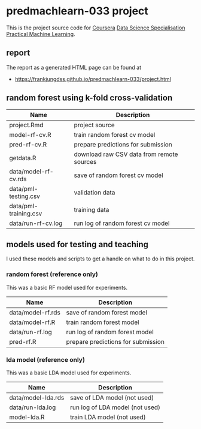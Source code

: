 # predmachlearn-033 project

This is the project source code for [Coursera](https://www.coursera.org/) [Data
Science Specialisation](https://www.coursera.org/specializations/jhudatascience)
[Practical Machine Learning](https://www.coursera.org/course/predmachlearn).

## report

The report as a generated HTML page can be found at

* https://frankjungdss.github.io/predmachlearn-033/project.html

## random forest using k-fold cross-validation

| Name | Description |
|------|-------------|
| project.Rmd | project source |
| model-rf-cv.R | train random forest cv model |
| pred-rf-cv.R | prepare predictions for submission |
| getdata.R | download raw CSV data from remote sources |
| data/model-rf-cv.rds | save of random forest cv model |
| data/pml-testing.csv | validation data |
| data/pml-training.csv | training data |
| data/run-rf-cv.log | run log of random forest cv model |

## models used for testing and teaching

I used these models and scripts to get a handle on what to do in this project.

### random forest (reference only)

This was a basic RF model used for experiments.

| Name | Description |
|------|-------------|
| data/model-rf.rds | save of random forest model |
| data/model-rf.R | train random forest model |
| data/run-rf.log | run log of random forest model |
| pred-rf.R | prepare predictions for submission |


### lda model (reference only)

This was a basic LDA model used for experiments.

| Name | Description |
|------|-------------|
| data/model-lda.rds | save of LDA model (not used) |
| data/run-lda.log | run log of LDA model (not used) |
| model-lda.R | train LDA model (not used) |


